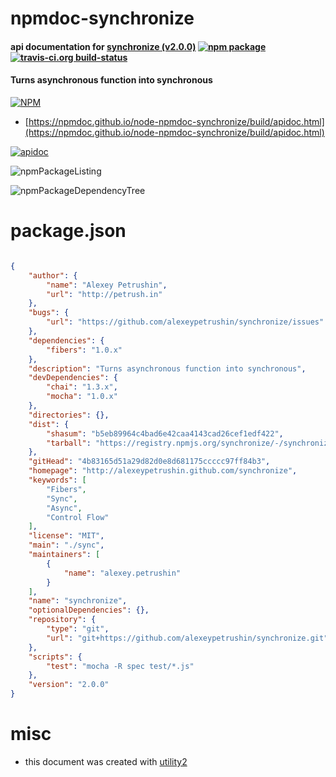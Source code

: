 # npmdoc-synchronize

#### api documentation for  [synchronize (v2.0.0)](http://alexeypetrushin.github.com/synchronize)  [![npm package](https://img.shields.io/npm/v/npmdoc-synchronize.svg?style=flat-square)](https://www.npmjs.org/package/npmdoc-synchronize) [![travis-ci.org build-status](https://api.travis-ci.org/npmdoc/node-npmdoc-synchronize.svg)](https://travis-ci.org/npmdoc/node-npmdoc-synchronize)

#### Turns asynchronous function into synchronous

[![NPM](https://nodei.co/npm/synchronize.png?downloads=true&downloadRank=true&stars=true)](https://www.npmjs.com/package/synchronize)

- [https://npmdoc.github.io/node-npmdoc-synchronize/build/apidoc.html](https://npmdoc.github.io/node-npmdoc-synchronize/build/apidoc.html)

[![apidoc](https://npmdoc.github.io/node-npmdoc-synchronize/build/screenCapture.buildCi.browser.%252Ftmp%252Fbuild%252Fapidoc.html.png)](https://npmdoc.github.io/node-npmdoc-synchronize/build/apidoc.html)

![npmPackageListing](https://npmdoc.github.io/node-npmdoc-synchronize/build/screenCapture.npmPackageListing.svg)

![npmPackageDependencyTree](https://npmdoc.github.io/node-npmdoc-synchronize/build/screenCapture.npmPackageDependencyTree.svg)



# package.json

```json

{
    "author": {
        "name": "Alexey Petrushin",
        "url": "http://petrush.in"
    },
    "bugs": {
        "url": "https://github.com/alexeypetrushin/synchronize/issues"
    },
    "dependencies": {
        "fibers": "1.0.x"
    },
    "description": "Turns asynchronous function into synchronous",
    "devDependencies": {
        "chai": "1.3.x",
        "mocha": "1.0.x"
    },
    "directories": {},
    "dist": {
        "shasum": "b5eb89964c4bad6e42caa4143cad26cef1edf422",
        "tarball": "https://registry.npmjs.org/synchronize/-/synchronize-2.0.0.tgz"
    },
    "gitHead": "4b83165d51a29d82d0e8d681175ccccc97ff84b3",
    "homepage": "http://alexeypetrushin.github.com/synchronize",
    "keywords": [
        "Fibers",
        "Sync",
        "Async",
        "Control Flow"
    ],
    "license": "MIT",
    "main": "./sync",
    "maintainers": [
        {
            "name": "alexey.petrushin"
        }
    ],
    "name": "synchronize",
    "optionalDependencies": {},
    "repository": {
        "type": "git",
        "url": "git+https://github.com/alexeypetrushin/synchronize.git"
    },
    "scripts": {
        "test": "mocha -R spec test/*.js"
    },
    "version": "2.0.0"
}
```



# misc
- this document was created with [utility2](https://github.com/kaizhu256/node-utility2)

